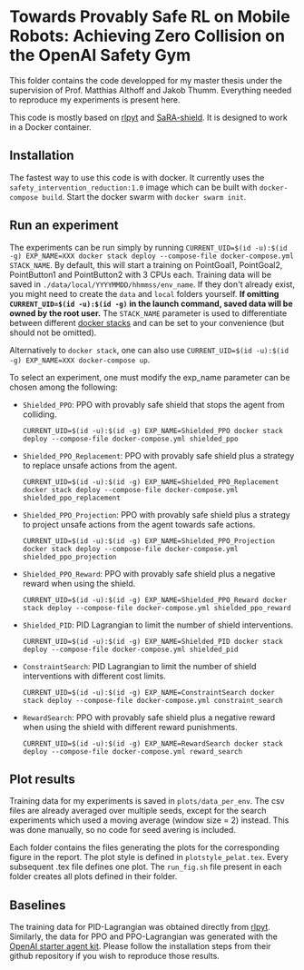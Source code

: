 # Towards Provably Safe RL on Mobile Robots: Achieving Zero Collision on the OpenAI Safety Gym

This folder contains the code developped for my master thesis under the supervision of Prof. Matthias Althoff and Jakob Thumm.
Everything needed to reproduce my experiments is present here.

This code is mostly based on [rlpyt](https://github.com/astooke/rlpyt) and [SaRA-shield](https://github.com/JakobThumm/sara-shield).
It is designed to work in a Docker container.

## Installation

The fastest way to use this code is with docker.
It currently uses the `safety_intervention_reduction:1.0` image which can be built with `docker-compose build`.
Start the docker swarm with `docker swarm init`.

## Run an experiment

The experiments can be run simply by running `CURRENT_UID=$(id -u):$(id -g) EXP_NAME=XXX docker stack deploy --compose-file docker-compose.yml STACK_NAME`.
By default, this will start a training on PointGoal1, PointGoal2, PointButton1 and PointButton2 with 3 CPUs each.
Training data will be saved in `./data/local/YYYYMMDD/hhmmss/env_name`. If they don't already exist, you might need to create the `data` and `local` folders yourself. 
**If omitting `CURRENT_UID=$(id -u):$(id -g)` in the launch command, saved data will be owned by the root user.**
The `STACK_NAME` parameter is used to differentiate between different [docker stacks](https://docs.docker.com/engine/reference/commandline/stack_deploy/) and can be set to your convenience (but should not be omitted).

Alternatively to `docker stack`, one can also use `CURRENT_UID=$(id -u):$(id -g) EXP_NAME=XXX docker-compose up`.

To select an experiment, one must modify the exp_name parameter can be chosen among the following:
 - `Shielded_PPO`: PPO with provably safe shield that stops the agent from colliding. 
    ```[bash]
    CURRENT_UID=$(id -u):$(id -g) EXP_NAME=Shielded_PPO docker stack deploy --compose-file docker-compose.yml shielded_ppo
    ``` 
 - `Shielded_PPO_Replacement`: PPO with provably safe shield plus a strategy to replace unsafe actions from the agent.
    ```[bash]
    CURRENT_UID=$(id -u):$(id -g) EXP_NAME=Shielded_PPO_Replacement docker stack deploy --compose-file docker-compose.yml shielded_ppo_replacement
    ``` 
 - `Shielded_PPO_Projection`: PPO with provably safe shield plus a strategy to project unsafe actions from the agent towards safe actions.
    ```[bash]
    CURRENT_UID=$(id -u):$(id -g) EXP_NAME=Shielded_PPO_Projection docker stack deploy --compose-file docker-compose.yml shielded_ppo_projection
    ``` 
 - `Shielded_PPO_Reward`: PPO with provably safe shield plus a negative reward when using the shield.
    ```[bash]
    CURRENT_UID=$(id -u):$(id -g) EXP_NAME=Shielded_PPO_Reward docker stack deploy --compose-file docker-compose.yml shielded_ppo_reward
    ``` 
 - `Shielded_PID`: PID Lagrangian to limit the number of shield interventions.
    ```[bash]
    CURRENT_UID=$(id -u):$(id -g) EXP_NAME=Shielded_PID docker stack deploy --compose-file docker-compose.yml shielded_pid
    ``` 
 - `ConstraintSearch`: PID Lagrangian to limit the number of shield interventions with different cost limits.
    ```[bash]
    CURRENT_UID=$(id -u):$(id -g) EXP_NAME=ConstraintSearch docker stack deploy --compose-file docker-compose.yml constraint_search
    ``` 
 - `RewardSearch`: PPO with provably safe shield plus a negative reward when using the shield with different reward punishments.
    ```[bash]
    CURRENT_UID=$(id -u):$(id -g) EXP_NAME=RewardSearch docker stack deploy --compose-file docker-compose.yml reward_search
    ``` 
## Plot results

Training data for my experiments is saved in `plots/data_per_env`.
The csv files are already averaged over multiple seeds, except for the search experiments which used a moving average (window size = 2) instead.
This was done manually, so no code for seed avering is included.

Each folder contains the files generating the plots for the corresponding figure in the report.
The plot style is defined in `plotstyle_pelat.tex`.
Every subsequent .tex file defines one plot.
The `run_fig.sh` file present in each folder creates all plots defined in their folder.

## Baselines

The training data for PID-Lagrangian was obtained directly from [rlpyt](https://github.com/astooke/rlpyt). Similarly, the data for PPO and PPO-Lagrangian was generated with the [OpenAI starter agent kit](https://github.com/openai/safety-starter-agents). Please follow the installation steps from their github repository if you wish to reproduce those results.
